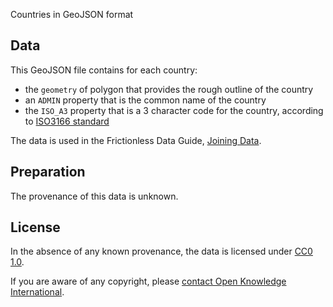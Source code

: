 Countries in GeoJSON format

## Data

This GeoJSON file contains for each country:

- the `geometry` of polygon that provides the rough outline of the country
- an `ADMIN` property that is the common name of the country
- the `ISO_A3` property that is a 3 character code for the country, according to [ISO3166 standard](https://en.wikipedia.org/wiki/ISO_3166-1_alpha-3)

The data is used in the Frictionless Data Guide, [Joining Data](https://frictionlessdata.io/guides/joining-data-in-python/).

## Preparation

The provenance of this data is unknown.

## License

In the absence of any known provenance, the data is licensed under [CC0 1.0](https://creativecommons.org/publicdomain/zero/1.0/).

If you are aware of any copyright, please [contact Open Knowledge International](https://okfn.org/contact/).
